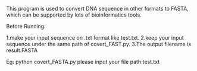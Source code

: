 This program is used to convert DNA sequence in other formats to FASTA, which can be supported by lots of bioinformatics tools.

Before Running:

1.make your input sequence on .txt format like test.txt.
2.keep your input sequence under the same path of covert_FAST.py.
3.The output filename is result.FASTA

Eg: 
    python covert_FASTA.py 
    please input your file path:test.txt


